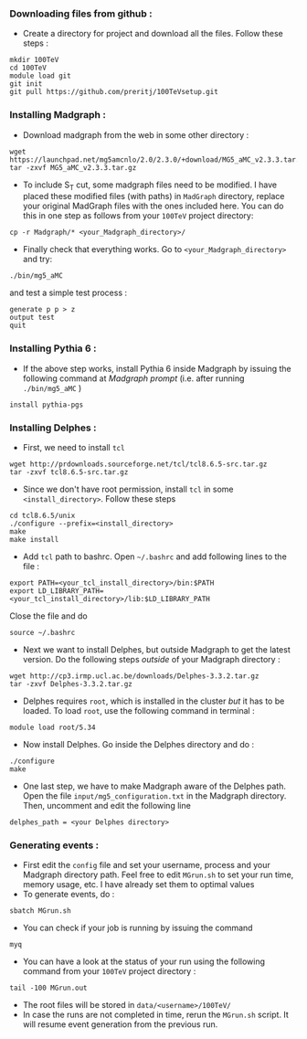 ### Downloading files from github :
* Create a directory for project and download all the files. Follow these steps :
```
mkdir 100TeV
cd 100TeV
module load git
git init
git pull https://github.com/preritj/100TeVsetup.git
```

### Installing Madgraph :
* Download madgraph from the web in some other directory : 
```
wget https://launchpad.net/mg5amcnlo/2.0/2.3.0/+download/MG5_aMC_v2.3.3.tar.gz 
tar -zxvf MG5_aMC_v2.3.3.tar.gz
```

* To include S<sub>T</sub>  cut, some madgraph files need to be modified. I have placed these modified files (with paths) in `MadGraph` directory, replace your original MadGraph files with the ones included here. You can do this in one step as follows from your `100TeV` project directory:
```
cp -r Madgraph/* <your_Madgraph_directory>/ 
``` 

* Finally check that everything works. Go to `<your_Madgraph_directory>` and try:
```
./bin/mg5_aMC
```
and test a simple test process : 
```
generate p p > z
output test
quit
```

### Installing Pythia 6 :
* If the above step works, install Pythia 6 inside Madgraph by issuing the following command at *Madgraph prompt* (i.e. after running `./bin/mg5_aMC` )
```
install pythia-pgs
```

### Installing Delphes :

* First, we need to install `tcl` 
```
wget http://prdownloads.sourceforge.net/tcl/tcl8.6.5-src.tar.gz
tar -zxvf tcl8.6.5-src.tar.gz
```
* Since we don't have root permission, install `tcl` in some `<install_directory>`. Follow these steps
```
cd tcl8.6.5/unix
./configure --prefix=<install_directory>
make 
make install
```

* Add `tcl` path to bashrc. Open `~/.bashrc` and add following lines to the file :
```
export PATH=<your_tcl_install_directory>/bin:$PATH
export LD_LIBRARY_PATH=<your_tcl_install_directory>/lib:$LD_LIBRARY_PATH
``` 
Close the file and do 
```
source ~/.bashrc
```

* Next we want to install Delphes, but outside Madgraph to get the latest version. Do the following steps *outside* of your Madgraph directory :
```
wget http://cp3.irmp.ucl.ac.be/downloads/Delphes-3.3.2.tar.gz
tar -zxvf Delphes-3.3.2.tar.gz
```

* Delphes requires `root`, which is installed in the cluster *but* it has to be loaded. To load `root`, use the following command in terminal :
```
module load root/5.34
``` 

* Now install Delphes. Go inside the Delphes directory and do :
```
./configure
make
```

* One last step, we have to make Madgraph aware of the Delphes path. Open the file `input/mg5_configuration.txt` in the Madgraph directory. Then, uncomment and edit the following line 
```
delphes_path = <your Delphes directory>
``` 


### Generating events :
* First edit the `config` file and set your username, process and your Madgraph directory path. 
Feel free to edit `MGrun.sh` to set your run time, memory usage, etc. I have already set them to optimal values
* To generate events, do :
```
sbatch MGrun.sh
```
* You can check if your job is running by issuing the command 
```
myq
``` 
* You can have a look at the status of your run using the following command from your `100TeV` project directory :
```
tail -100 MGrun.out
```
* The root files will be stored in `data/<username>/100TeV/`
* In case the runs are not completed in time, rerun the `MGrun.sh` script. It will resume event generation from the previous run.


